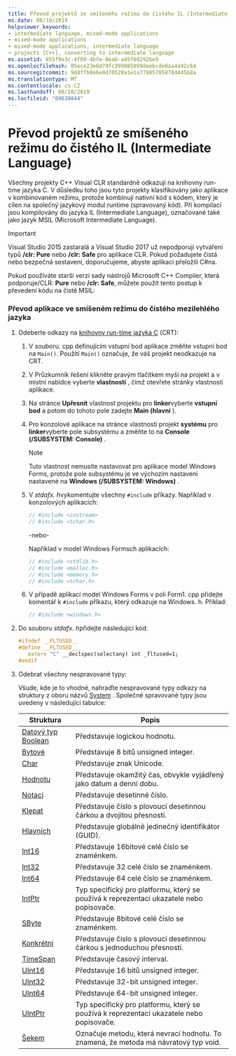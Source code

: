 ```yaml
---
title: Převod projektů ze smíšeného režimu do čistého IL (Intermediate Language)
ms.date: 08/19/2019
helpviewer_keywords:
- intermediate language, mixed-mode applications
- mixed-mode applications
- mixed-mode applications, intermediate language
- projects [C++], converting to intermediate language
ms.assetid: 855f9e3c-4f09-4bfe-8eab-a45f68292be9
ms.openlocfilehash: 05ece23e6d79fc399085099deebcde0aa4a92c64
ms.sourcegitcommit: 9d4ffb8e6e0d70520a1e1a77805785878d445b8a
ms.translationtype: MT
ms.contentlocale: cs-CZ
ms.lasthandoff: 08/20/2019
ms.locfileid: "69630844"
---
```

# <a name="converting-projects-from-mixed-mode-to-pure-intermediate-language"></a>Převod projektů ze smíšeného režimu do čistého IL (Intermediate Language)

Všechny projekty C++ Visual CLR standardně odkazují na knihovny run-time jazyka C. V důsledku toho jsou tyto projekty klasifikovány jako aplikace v kombinovaném režimu, protože kombinují nativní kód s kódem, který je cílen na společný jazykový modul runtime (spravovaný kód). Při kompilaci jsou kompilovány do jazyka IL (Intermediate Language), označované také jako jazyk MSIL (Microsoft Intermediate Language).

> [!IMPORTANT]
> Visual Studio 2015 zastaralá a Visual Studio 2017 už nepodporují vytváření typů **/clr: Pure** nebo **/clr: Safe** pro aplikace CLR. Pokud požadujete čistá nebo bezpečná sestavení, doporučujeme, abyste aplikaci přeložili C#na.

Pokud používáte starší verzi sady nástrojů Microsoft C++ Compiler, která podporuje/CLR: **Pure** nebo **/clr: Safe**, můžete použít tento postup k převedení kódu na čistě MSIL:

### <a name="to-convert-your-mixed-mode-application-into-pure-intermediate-language"></a>Převod aplikace ve smíšeném režimu do čistého mezilehlého jazyka

1. Odeberte odkazy na [knihovny run-time jazyka C](../c-runtime-library/crt-library-features.md) (CRT):

   1. V souboru. cpp definujícím vstupní bod aplikace změňte vstupní bod na `Main()`. Použití `Main()` označuje, že váš projekt neodkazuje na CRT.

   2. V Průzkumník řešení klikněte pravým tlačítkem myši na projekt a v místní nabídce vyberte **vlastnosti** , čímž otevřete stránky vlastností aplikace.

   3. Na stránce **Upřesnit** vlastnost projektu pro **linker**vyberte **vstupní bod** a potom do tohoto pole zadejte **Main (hlavní** ).

   4. Pro konzolové aplikace na stránce vlastností projekt **systému** pro **linker**vyberte pole subsystému a změňte to na **Console (/SUBSYSTEM: Console)** .

      > [!NOTE]
      > Tuto vlastnost nemusíte nastavovat pro aplikace model Windows Forms, protože pole subsystému je ve výchozím nastavení nastavené na **Windows (/SUBSYSTEM: Windows)** .

   5. V *stdafx. h*vykomentujte všechny `#include` příkazy. Například v konzolových aplikacích:

      ```cpp
      // #include <iostream>
      // #include <tchar.h>
      ```

       -nebo-

       Například v model Windows Formsch aplikacích:

      ```cpp
      // #include <stdlib.h>
      // #include <malloc.h>
      // #include <memory.h>
      // #include <tchar.h>
      ```

   6. V případě aplikací model Windows Forms v poli Form1. cpp přidejte komentář k `#include` příkazu, který odkazuje na Windows. h. Příklad:

      ```cpp
      // #include <windows.h>
      ```

2. Do souboru *stdafx. h*přidejte následující kód:

   ```cpp
   #ifndef __FLTUSED__
   #define __FLTUSED__
      extern "C" __declspec(selectany) int _fltused=1;
   #endif
   ```

3. Odebrat všechny nespravované typy:

   Všude, kde je to vhodné, nahraďte nespravované typy odkazy na struktury z oboru názvů [System](/dotnet/api/system) . Společné spravované typy jsou uvedeny v následující tabulce:

   |Struktura|Popis|
   |---------------|-----------------|
   |[Datový typ Boolean](/dotnet/api/system.boolean)|Představuje logickou hodnotu.|
   |[Bytové](/dotnet/api/system.byte)|Představuje 8 bitů unsigned integer.|
   |[Char](/dotnet/api/system.char)|Představuje znak Unicode.|
   |[Hodnotu](/dotnet/api/system.datetime)|Představuje okamžitý čas, obvykle vyjádřený jako datum a denní dobu.|
   |[Notaci](/dotnet/api/system.decimal)|Představuje desetinné číslo.|
   |[Klepat](/dotnet/api/system.double)|Představuje číslo s plovoucí desetinnou čárkou a dvojitou přesností.|
   |[Hlavních](/dotnet/api/system.guid)|Představuje globálně jedinečný identifikátor (GUID).|
   |[Int16](/dotnet/api/system.int16)|Představuje 16bitové celé číslo se znaménkem.|
   |[Int32](/dotnet/api/system.int32)|Představuje 32 celé číslo se znaménkem.|
   |[Int64](/dotnet/api/system.int64)|Představuje 64 celé číslo se znaménkem.|
   |[IntPtr](/dotnet/api/system.intptr)|Typ specifický pro platformu, který se používá k reprezentaci ukazatele nebo popisovače.|
   |[SByte](/dotnet/api/system.byte)|Představuje 8bitové celé číslo se znaménkem.|
   |[Konkrétní](/dotnet/api/system.single)|Představuje číslo s plovoucí desetinnou čárkou s jednoduchou přesností.|
   |[TimeSpan](/dotnet/api/system.timespan)|Představuje časový interval.|
   |[UInt16](/dotnet/api/system.uint16)|Představuje 16 bitů unsigned integer.|
   |[UInt32](/dotnet/api/system.uint32)|Představuje 32-bit unsigned integer.|
   |[UInt64](/dotnet/api/system.uint64)|Představuje 64-bit unsigned integer.|
   |[UIntPtr](/dotnet/api/system.uintptr)|Typ specifický pro platformu, který se používá k reprezentaci ukazatele nebo popisovače.|
   |[Šekem](/dotnet/api/system.void)|Označuje metodu, která nevrací hodnotu. To znamená, že metoda má návratový typ void.|